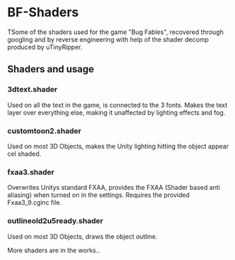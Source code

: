 # BF-Shaders
TSome of the shaders used for the game "Bug Fables", recovered through googling and by reverse engineering with help of the shader decomp produced by uTinyRipper.
## Shaders and usage
### 3dtext.shader
Used on all the text in the game, is connected to the 3 fonts. Makes the text layer over everything else, making it unaffected by lighting effects and fog.
### customtoon2.shader
Used on most 3D Objects, makes the Unity lighting hitting the object appear cel shaded.
### fxaa3.shader
Overwrites Unitys standard FXAA, provides the FXAA (Shader based anti aliasing) when turned on in the settings. Requires the provided Fxaa3_9.cginc file.
### outlineold2u5ready.shader
Used on most 3D Objects, draws the object outline.

More shaders are in the works..